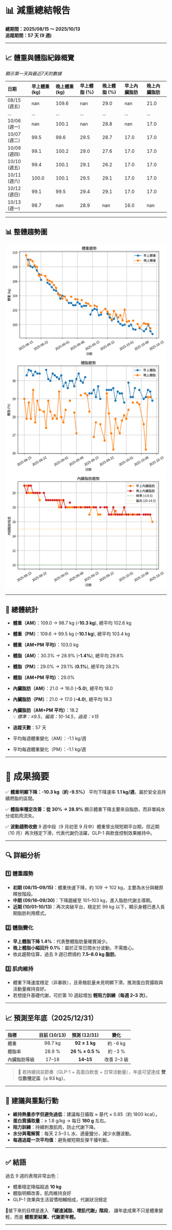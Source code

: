 # 📊 減重總結報告

**總期間：2025/08/15 ～ 2025/10/13**  
**追蹤期間：57 天 (9 週)**  

---

## 📈 體重與體脂紀錄概覽

*顯示第一天與最近7天的數據*

| 日期         | 早上體重 (kg)   | 晚上體重 (kg)   | 早上體脂 (%)   | 晚上體脂 (%)   | 早上內臟脂肪   | 晚上內臟脂肪   |
|:-------------|:----------------|:----------------|:---------------|:---------------|:---------------|:---------------|
| 08/15 (週五) | nan             | 109.6           | nan            | 29.0           | nan            | 21.0           |
| ...          | ...             | ...             | ...            | ...            | ...            | ...            |
| 10/06 (週一) | nan             | 100.1           | nan            | 28.8           | nan            | 17.0           |
| 10/07 (週二) | 99.5            | 99.6            | 29.5           | 28.7           | 17.0           | 17.0           |
| 10/09 (週四) | 99.1            | 100.2           | 29.0           | 27.6           | 17.0           | 17.0           |
| 10/10 (週五) | 99.4            | 100.1           | 29.1           | 26.2           | 17.0           | 17.0           |
| 10/11 (週六) | 100.0           | 100.1           | 29.5           | 29.1           | 17.0           | 17.0           |
| 10/12 (週日) | 99.1            | 99.5            | 29.4           | 29.1           | 17.0           | 17.0           |
| 10/13 (週一) | 98.7            | nan             | 28.9           | nan            | 16.0           | nan            |

---

## 📊 整體趨勢圖

![體重趨勢](summary_weight_trend.png)
![體脂率趨勢](summary_bodyfat_trend.png)
![內臟脂肪趨勢](summary_visceral_fat_trend.png)

---

## 📌 總體統計

- **體重（AM）**：109.0 → 98.7 kg  (**-10.3 kg**), 總平均 102.6 kg  
- **體重（PM）**：109.6 → 99.5 kg  (**-10.1 kg**), 總平均 103.4 kg  
- **體重（AM+PM 平均）**：103.0 kg  

- **體脂（AM）**：30.3% → 28.9%  (**-1.4%**), 總平均 29.8%  
- **體脂（PM）**：29.0% → 29.1%  (**0.1%**), 總平均 28.2%  
- **體脂（AM+PM 平均）**：29.0%  

- **內臟脂肪（AM）**：21.0 → 16.0  (**-5.0**), 總平均 18.0  
- **內臟脂肪（PM）**：21.0 → 17.0  (**-4.0**), 總平均 18.3  
- **內臟脂肪（AM+PM 平均）**：18.2  
  💡 *標準：≤9.5，偏高：10-14.5，過高：≥15*  

- **追蹤天數**：57 天  
- 平均每週體重變化（AM）：-1.1 kg/週  
- 平均每週體重變化（PM）：-1.1 kg/週

---

# 🎯 成果摘要

✅ **體重明顯下降：-10.3 kg（約 -9.5%）**
平均下降速率 **1.1 kg/週**，屬於安全且持續燃脂的區間。

✅ **體脂率穩定改善：從 30% → 28.9%**
顯示體重下降主要來自脂肪，而非單純水分或肌肉流失。

✅ **波動趨勢收斂**
9 週中段（9 月初至 9 月中）體重曾出現短期平台期，但近期（10 月）再次穩定下滑，代表代謝仍活躍，GLP-1 與飲食控制效果維持中。

---

## 🔍 詳細分析

### 1️⃣ 體重趨勢

* **初期 (08/15–09/15)**：體重快速下降，約 109 → 102 kg，主要為水分與糖原釋放階段。
* **中期 (09/16–09/30)**：下降趨緩至 101–103 kg，進入脂肪代謝主導期。
* **近期 (10/01–10/13)**：再次突破平台，穩定於 99 kg 以下，顯示身體已進入長期脂肪利用模式。

### 2️⃣ 體脂變化

* **早上體脂下降 1.4%**：代表整體脂肪量確實減少。
* **晚上體脂小幅回升 0.1%**：屬於正常日間水分波動，不需擔心。
* 依此趨勢估算，過去 9 週已燃燒約 **7.5–8.0 kg 脂肪**。

### 3️⃣ 肌肉維持

* 體重下降速度穩定（非暴跌），且骨骼肌量未見明顯下滑，推測蛋白質攝取與活動量維持良好。
* 若想提升基礎代謝，可於第 10 週起增加 **輕阻力訓練（每週 2–3 次）**。

---

## 📈 預測至年底（2025/12/31）

| 指標     | 目前 (10/13) |    預測 (12/31)    |    變化    |
| :----- | :--------: | :--------------: | :------: |
| 體重     |   98.7 kg  |   **92 ± 1 kg**  |  約 -6 kg |
| 體脂率    |   28.9 %   | **26 % ± 0.5 %** |  約 -3 %  |
| 內臟脂肪等級 |    17–18   |     **14–15**    | 改善 2–3 級 |

> 🔸 若持續目前節奏（GLP-1 + 高蛋白飲食 + 日常活動量），年底可望達成 **雙位數穩定區（≤ 93 kg）**。

---

## 🧭 建議與重點行動

* **維持熱量赤字但避免過低**：建議每日攝取 ≈ 基代 × 0.85（約 1800 kcal）。
* **蛋白質攝取量**：≥ 1.8 g/kg → 每日 **180 g** 左右。
* **阻力訓練**：持續刺激肌肉，防止代謝下降。
* **水分與電解質**：每天 2.5–3 L 水、適量鹽分，減少水腫波動。
* **每週追蹤一次平均值**：避免被短期反彈干擾判斷。

---

## ✅ 結語

過去 9 週的表現非常出色：

* 體重穩定降幅超過 **10 kg**
* 體脂明顯改善，肌肉維持良好
* GLP-1 效果與生活習慣相輔相成，代謝狀況穩定

📍接下來的目標是進入 **「緩速減脂、增肌代謝」階段**，
讓年底成果不只是體重變輕，而是 **體態更結實、代謝更年輕。**

---
